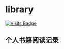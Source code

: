# library
[![Visits Badge](https://badges.pufler.dev/visits/chappyer/library)](https://github.com/chappyer/library)


## 个人书籍阅读记录
